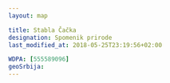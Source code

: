 ```yaml
---
layout: map

title: Stabla Čačka
designation: Spomenik prirode
last_modified_at: 2018-05-25T23:19:56+02:00

WDPA: [555589096]
geoSrbija:
---
```


